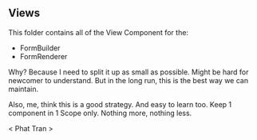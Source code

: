 ## Views

This folder contains all of the View Component for the:
- FormBuilder
- FormRenderer

Why? Because I need to split it up as small as possible. Might be 
hard for newcomer to understand. But in the long run, this is the best way we can maintain.

Also, me, think this is a good strategy. And easy to learn too. Keep 1 component in 1 Scope only. Nothing more, nothing less.

< Phat Tran >